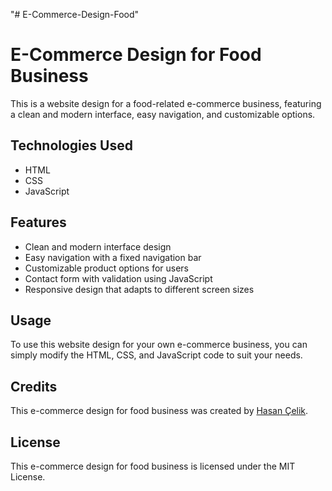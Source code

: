 "# E-Commerce-Design-Food" 

<!DOCTYPE html>
<html lang="en">
<head>
  <meta charset="UTF-8">
  <title>E-Commerce Design for Food Business</title>
</head>
<body>
  <h1>E-Commerce Design for Food Business</h1>
  <p>This is a website design for a food-related e-commerce business, featuring a clean and modern interface, easy navigation, and customizable options.</p>

  <h2>Technologies Used</h2>
  <ul>
    <li>HTML</li>
    <li>CSS</li>
    <li>JavaScript</li>
  </ul>

  <h2>Features</h2>
  <ul>
    <li>Clean and modern interface design</li>
    <li>Easy navigation with a fixed navigation bar</li>
    <li>Customizable product options for users</li>
    <li>Contact form with validation using JavaScript</li>
    <li>Responsive design that adapts to different screen sizes</li>
  </ul>

  <h2>Usage</h2>
  <p>To use this website design for your own e-commerce business, you can simply modify the HTML, CSS, and JavaScript code to suit your needs.</p>

  <h2>Credits</h2>
  <p>This e-commerce design for food business was created by <a href="https://github.com/hasancelik95">Hasan Çelik</a>.</p>

  <h2>License</h2>
  <p>This e-commerce design for food business is licensed under the MIT License.</p>
</body>
</html>
